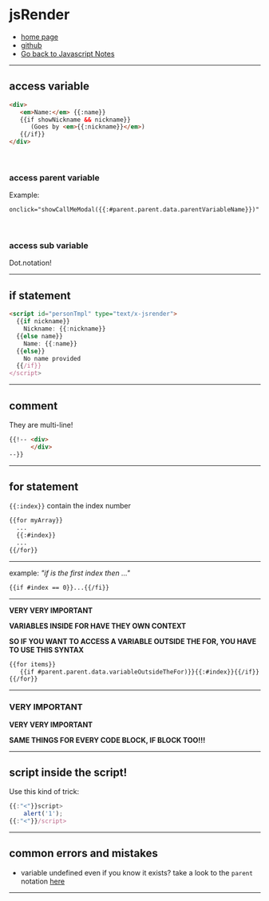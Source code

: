 # jsRender

+ [home page](https://www.jsviews.com/)
+ [github](https://github.com/BorisMoore/jsrender)
+ [Go back to Javascript Notes](readme.md)

---

## access variable

```html
<div>
   <em>Name:</em> {{:name}}
   {{if showNickname && nickname}}
      (Goes by <em>{{:nickname}}</em>)
   {{/if}}
</div>
```

<br>

### access parent variable

Example:

```html
onclick="showCallMeModal({{:#parent.parent.data.parentVariableName}})"
```

<br>

### access sub variable

Dot.notation!

---

## if statement

```html
<script id="personTmpl" type="text/x-jsrender">
  {{if nickname}}
    Nickname: {{:nickname}}
  {{else name}}
    Name: {{:name}}
  {{else}}
    No name provided
  {{/if}}
</script>
```

---

## comment

They are multi-line!

```html
{{!-- <div> 
      </div>
--}}
```

---

## for statement

```{{:index}}``` contain the index number

```html
{{for myArray}}
  ...
  {{:#index}}
  ...
{{/for}}
```

---

example: *"if is the first index then ..."*

```html
{{if #index == 0}}...{{/fi}}
```

---

**VERY VERY IMPORTANT**

**VARIABLES INSIDE FOR HAVE THEY OWN CONTEXT**

**SO IF YOU WANT TO ACCESS A VARIABLE OUTSIDE THE FOR, YOU HAVE TO USE THIS SYNTAX**

```html
{{for items}}
   {{if #parent.parent.data.variableOutsideTheFor)}}{{:#index}}{{/if}}
{{/for}}
```

---

### VERY IMPORTANT

**VERY VERY IMPORTANT**

**SAME THINGS FOR EVERY CODE BLOCK, IF BLOCK TOO!!!**

---

## script inside the script!

Use this kind of trick:

```javascript
{{:"<"}}script>
    alert('1');
{{:"<"}}/script>
```

---

## common errors and mistakes

+ variable undefined even if you know it exists? take a look to the ```parent``` notation [here](###-VERY-IMPORTANT)

---
